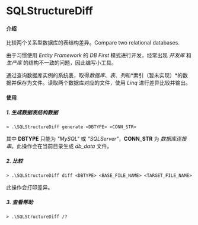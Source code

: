 # SQLStructureDiff

#### 介绍
比较两个关系型数据库的表结构差异。Compare two relational databases.

由于习惯使用 *Entity Framework* 的 *DB First* 模式进行开发，经常出现 *开发库* 和 *生产库* 的结构不一致的问题，因此编写小工具。

通过查询数据库实例的系统表，取得*数据库*、*表*、*列*和*索引（暂未实现）*的数据并保存为文件。读取两个数据库对应的文件，使用 *Linq* 进行差异比较并输出。


#### 使用

##### 1. 生成数据表结构数据
```
> .\SQLStructureDiff generate <DBTYPE> <CONN_STR>
```

其中 **DBTYPE** 只能为 *"MySQL"* 或 *"SQLServer"*，**CONN_STR** 为 *数据库连接串*。此操作会在当前目录生成 *db_data* 文件。

##### 2. 比较
```
> .\SQLStructureDiff diff <DBTYPE> <BASE_FILE_NAME> <TARGET_FILE_NAME>
```

此操作会打印差异。

##### 3. 查看帮助
```
> .\SQLStructureDiff /?
```

